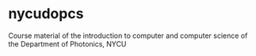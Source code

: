 # nycudopcs
 Course material of the introduction to computer and computer science of the Department of Photonics, NYCU
